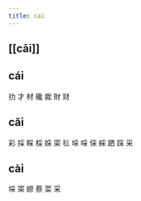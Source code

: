 ```yaml
---
title: cai
---
```


## [[cāi]]
## cái
扐
才
材
纔
裁
財
财
## cǎi
彩
採
睬
棌
婇
寀
毝
埰
啋
倸
綵
跴
踩
采
## cài
埰
寀
縩
蔡
菜
采
